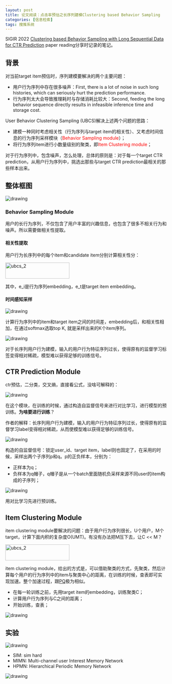 ```yaml
---
layout: post
title: 论文阅读：点击率预估之长序列建模Clustering based Behavior Sampling
categories: [信息检索]
tags: 搜推系统
---
```



SIGIR 2022 [Clustering based Behavior Sampling with Long Sequential Data for CTR Prediction](https://dl.acm.org/doi/10.1145/3477495.3531829) paper reading分享时记录的笔记。

## 背景

对当前target item预估时，序列建模要解决的两个主要问题：

- 用户行为序列中存在很多噪声：First, there is a lot of noise in such long histories, which can seriously hurt the prediction performance.
- 行为序列太大会导致推理耗时与存储消耗比较大：Second, feeding the long behavior sequence directly results in infeasible inference time and storage cost.

User Behavior Clustering Sampling (UBCS)解决上述两个问题的思路：

- 建模一种同时考虑相关性（行为序列与target item的相关性）、又考虑时间信息的行为序列采样模块（<font color='red'>Behavior Sampling module</font>）；
- 将行为序列item进行小数量级别的聚类，即<font color='red'>Item Clustering module</font>；

对于行为序列中，包含噪声，怎么处理，总体的原则是：对于每一个target CTR prediction，从用户行为序列中，挑选出那些与target CTR prediction最相关的那些样本出来。

## 整体框图

![drawing](http://yongyuan.name/imgs/posts/ubcs_1.png)


### Behavior Sampling Module

用户的长行为序列，不仅包含了用户丰富的兴趣信息，也包含了很多不相关行为和噪声。所以需要做相关性提取。

#### 相关性提取

用户行为长序列中的每个item和candidate item分别计算相关性分：

<img src="http://yongyuan.name/imgs/posts/ubcs_2.png" width = "200" height = "50" alt="ubcs_2" align=center />

其中，e_i是行为序列embedding，e_t是target item embedding。
  

#### 时间感知采样    

![drawing](http://yongyuan.name/imgs/posts/ubcs_3.png) 

计算行为序列中的item和target item之间的时间差，embedding后，和相关性相加，在通过softmax选取top K, 就是采样出来的K个item序列。

![drawing](http://yongyuan.name/imgs/posts/ubcs_4.png)   

对于长序列用户行为建模，输入的用户行为特征序列过长，使得原有的监督学习标签变得相对稀疏，模型难以获得足够的训练信号。
 
## CTR Prediction Module

ctr预估，二分类，交叉熵，直接看公式，没啥可解释的：

![drawing](http://yongyuan.name/imgs/posts/ubcs_5.png)

在这个模块，在训练的时候，通过构造自监督信号来进行对比学习，进行模型的预训练。**为啥要进行训练**？

作者的解释：长序列用户行为建模，输入的用户行为特征序列过长，使得原有的监督学习label变得相对稀疏，从而使模型难以获得足够的训练信号。

![drawing](http://yongyuan.name/imgs/posts/ubcs_6.png)

构造的自监督信号：锁定user_id、target item，label则也固定了，在采用的时候，采样出两个子序列p和q。p的正负样本，分别为：

 - 正样本为q；
 - 负样本为q帽子，q帽子是从一个batch里面随机负采样来源不同user的item构成的子序列；

![drawing](http://yongyuan.name/imgs/posts/ubcs_7.png)

用对比学习先进行预训练。

## Item Clustering Module

item clustering module要解决的问题：由于用户行为序列很长，U个用户，M个target，计算下面内积的复杂度O(UMT)。有没有办法把M压下去，让C << M？

<img src="http://yongyuan.name/imgs/posts/ubcs_8.png" width = "200" height = "50" alt="ubcs_2" align=center />

item clustering module，给出的方式是，可以借助聚类的方式，先聚类，然后计算每个用户的行为序列中的item与聚类中心的距离，在训练的时候，查表即可实现加速。整个加速过程，跟[PQ](https://yongyuan.name/blog/vector-ann-search.html)极为相似。

- 在每一轮训练之前，先用target item的embedding，训练聚类C；
- 计算用户行为序列与C之间的距离；
- 开始训练，查表；

![drawing](http://yongyuan.name/imgs/posts/ubcs_9.png)

## 实验

![drawing](http://yongyuan.name/imgs/posts/ubcs_10.png)

- SIM: sim hard
- MIMN: Multi-channel user Interest Memory Network
- HPMN: Hierarchical Periodic Memory Network

![drawing](http://yongyuan.name/imgs/posts/ubcs_11.png)


 




